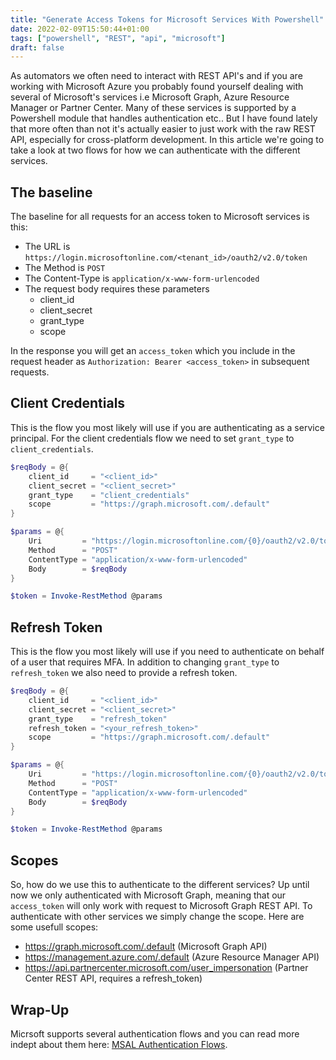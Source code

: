 ```yaml
---
title: "Generate Access Tokens for Microsoft Services With Powershell"
date: 2022-02-09T15:50:44+01:00
tags: ["powershell", "REST", "api", "microsoft"]
draft: false
---
```


As automators we often need to interact with REST API's and if you are working with Microsoft Azure you probably found yourself dealing with several of Microsoft's services i.e Microsoft Graph, Azure Resource Manager or Partner Center. Many of these services is supported by a Powershell module that handles authentication etc.. But I have found lately that more often than not it's actually easier to just work with the raw REST API, especially for cross-platform development. In this article we're going to take a look at two flows for how we can authenticate with the different services.

<!--more-->

## The baseline

The baseline for all requests for an access token to Microsoft services is this:

* The URL is `https://login.microsoftonline.com/<tenant_id>/oauth2/v2.0/token`
* The Method is `POST`
* The Content-Type is `application/x-www-form-urlencoded`
* The request body requires these parameters
  * client_id
  * client_secret
  * grant_type
  * scope

In the response you will get an `access_token` which you include in the request header as `Authorization: Bearer <access_token>` in subsequent requests.

## Client Credentials

This is the flow you most likely will use if you are authenticating as a service principal. For the client credentials flow we need to set `grant_type` to `client_credentials`.

```powershell
$reqBody = @{
    client_id     = "<client_id>"
    client_secret = "<client_secret>"
    grant_type    = "client_credentials"
    scope         = "https://graph.microsoft.com/.default"
}

$params = @{
    Uri         = "https://login.microsoftonline.com/{0}/oauth2/v2.0/token" -f ("<tenant_id>")
    Method      = "POST"
    ContentType = "application/x-www-form-urlencoded"
    Body        = $reqBody
}

$token = Invoke-RestMethod @params
```

## Refresh Token

This is the flow you most likely will use if you need to authenticate on behalf of a user that requires MFA. In addition to changing `grant_type` to `refresh_token` we also need to provide a refresh token.

```powershell
$reqBody = @{
    client_id     = "<client_id>"
    client_secret = "<client_secret>"
    grant_type    = "refresh_token"
    refresh_token = "<your_refresh_token>"
    scope         = "https://graph.microsoft.com/.default"
}

$params = @{
    Uri         = "https://login.microsoftonline.com/{0}/oauth2/v2.0/token" -f ("<tenant_id>")
    Method      = "POST"
    ContentType = "application/x-www-form-urlencoded"
    Body        = $reqBody
}

$token = Invoke-RestMethod @params
```

## Scopes

So, how do we use this to authenticate to the different services? Up until now we only authenticated with Microsoft Graph, meaning that our `access_token` will only work with request to Microsoft Graph REST API. To authenticate with other services we simply change the scope. Here are some usefull scopes:

* https://graph.microsoft.com/.default (Microsoft Graph API)
* https://management.azure.com/.default (Azure Resource Manager API)
* https://api.partnercenter.microsoft.com/user_impersonation (Partner Center REST API, requires a refresh_token)

## Wrap-Up

Micrsoft supports several authentication flows and you can read more indept about them here: [MSAL Authentication Flows](https://docs.microsoft.com/en-us/azure/active-directory/develop/msal-authentication-flows).
